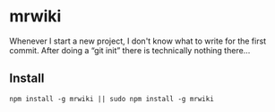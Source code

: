 # mrwiki
Whenever I start a new project, I don't know what to write for the first commit. After doing a “git init” there is technically nothing there...

## Install
```
npm install -g mrwiki || sudo npm install -g mrwiki
```